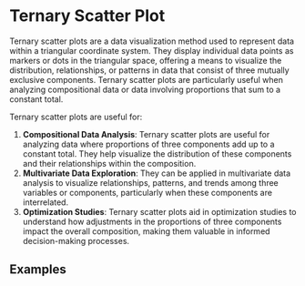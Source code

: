 # Ternary Scatter Plot

Ternary scatter plots are a data visualization method used to represent data within a triangular coordinate system. They display individual data points as markers or dots in the triangular space, offering a means to visualize the distribution, relationships, or patterns in data that consist of three mutually exclusive components. Ternary scatter plots are particularly useful when analyzing compositional data or data involving proportions that sum to a constant total.

Ternary scatter plots are useful for:

1. **Compositional Data Analysis**: Ternary scatter plots are useful for analyzing data where proportions of three components add up to a constant total. They help visualize the distribution of these components and their relationships within the composition.
2. **Multivariate Data Exploration**: They can be applied in multivariate data analysis to visualize relationships, patterns, and trends among three variables or components, particularly when these components are interrelated.
3. **Optimization Studies**: Ternary scatter plots aid in optimization studies to understand how adjustments in the proportions of three components impact the overall composition, making them valuable in informed decision-making processes.

## Examples
